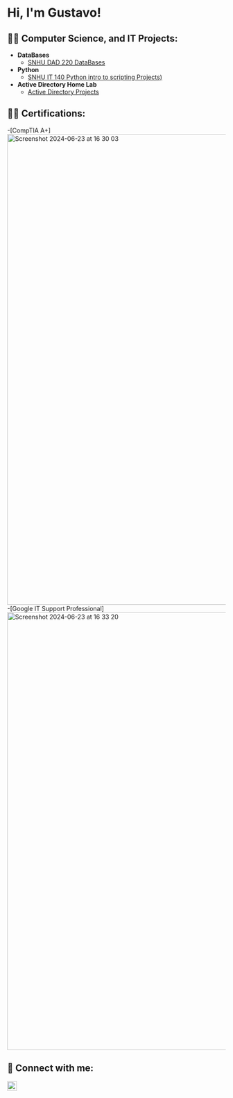 <h1>Hi, I'm Gustavo! 

<h2>👨‍💻 Computer Science, and IT Projects:</h2>

- <b> DataBases </b>
  - [SNHU DAD 220 DataBases](https://github.com/KuzuCR/DataBaseLabs) 
- <b>Python</b>
  - [SNHU IT 140 Python intro to scripting Projects)](https://github.com/KuzuCR/PythonLab)
- <b>Active Directory Home Lab</b>
  - [Active Directory Projects](https://github.com/KuzuCR/Active-Directory-Home-Lab)    


<h2>👨‍💻 Certifications:</h2>
  -[CompTIA A+] <img width="1086" alt="Screenshot 2024-06-23 at 16 30 03" src="https://github.com/KuzuCR/KuzuCR/assets/173634817/c1946d38-ea92-4320-8929-b9d1626b9d2d"> 
  -[Google IT Support Professional] <img width="1010" alt="Screenshot 2024-06-23 at 16 33 20" src="https://github.com/KuzuCR/KuzuCR/assets/173634817/51064468-9d3f-4ad1-8d10-894389633aa5"> 
  

<h2> 🤳 Connect with me:</h2>

[<img align="left" alt="Gustavo ColonRivera | LinkedIn" width="22px" src="https://cdn.jsdelivr.net/npm/simple-icons@v3/icons/linkedin.svg" />][linkedin]

[linkedin]: https://www.linkedin.com/in/gustavo-colonrivera-4775aa89/

<!--
**KuzuCR/KuzuCR** is a ✨ _special_ ✨ repository because its `README.md` (this file) appears on your GitHub profile.

Here are some ideas to get you started:

- 🔭 I’m currently working on ...
- 🌱 I’m currently learning ...
- 👯 I’m looking to collaborate on ...
- 🤔 I’m looking for help with ...
- 💬 Ask me about ...
- 📫 How to reach me: ...
- 😄 Pronouns: ...
- ⚡ Fun fact: ...
-->

